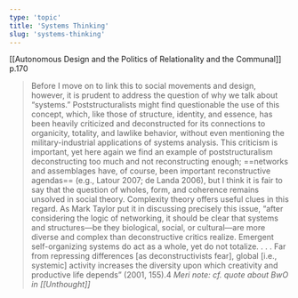 ```yaml
---
type: 'topic'
title: 'Systems Thinking'
slug: 'systems-thinking'
---
```


[[Autonomous Design and the Politics of Relationality and the Communal]] p.170
>Before I move on to link this to social movements and design, however, it is prudent to address the question of why we talk about “systems.” Poststructuralists might find questionable the use of this concept, which, like those of structure, identity, and essence, has been heavily criticized and deconstructed for its connections to organicity, totality, and lawlike behavior, without even mentioning the military-industrial applications of systems analysis. This criticism is important, yet here again we find an example of poststructuralism deconstructing too much and not reconstructing enough; ==networks and assemblages have, of course, been important reconstructive agendas== (e.g., Latour 2007; de Landa 2006), but I think it is fair to say that the question of wholes, form, and coherence remains unsolved in social theory. Complexity theory offers useful clues in this regard. As Mark Taylor put it in discussing precisely this issue, “after considering the logic of networking, it should be clear that systems and structures—be they biological, social, or cultural—are more diverse and complex than deconstructive critics realize. Emergent self-organizing systems do act as a whole, yet do not totalize. . . . Far from repressing differences \[as deconstructivists fear], global \[i.e., systemic] activity increases the diversity upon which creativity and productive life depends” (2001, 155).4
>	*Meri note: cf. quote about BwO in [[Unthought]]*